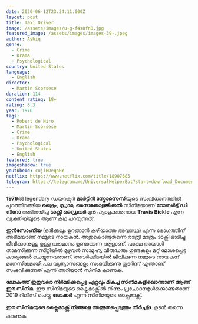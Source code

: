 ```yaml
---
date: 2020-06-12T23:34:11.000Z
layout: post
title: Taxi Driver
image: /assets/images/u-g-f4s8fn0.jpg
featured_image: /assets/images/images-39-.jpeg
author: Ashiq
genre:
  - Crime
  - Drama
  - Psychological
country: United States
language:
  - English
director:
  - Martin Scorsese
duration: 114
content_rating: 18+
rating: 8.3
year: 1976
tags:
  - Robert de Niro
  - Martin Scorsese
  - Crime
  - Drama
  - Psychological
  - United States
  - English
featured: true
imageshadow: true
youtubeId: cujiHDeqnHY
netflix: https://www.netflix.com/title/18907685
telegram: https://telegram.me/UniversalHelperBot?start=download_Document_407
---
```

**1976**ൽ legendary ഡയറക്ടർ **മാർട്ടിൻ സ്കോസെസി**യുടെ സംവിധാനത്തിൽ പുറത്തിറങ്ങിയ **ക്രൈം, ഡ്രാമ, സൈക്കോളജിക്കൽ**  സിനിമയാണ് **റോബർട്ട് ഡി നിറോ** അഭിനയിച്ച **ടാക്സി ഡ്രൈവർ** മുൻ പട്ടാളക്കാരനായ **Travis Bickle** എന്ന വ്യക്തിയിലൂടെ ആണ് കഥ പറയുന്നത്.

**ഇൻസോംനിയ** (ഒരിക്കലും ഉറങ്ങാൻ കഴിയാത്ത അവസ്ഥ) എന്ന രോഗത്തിന് അടിമയാണ് നമ്മുടെ നായകൻ. അതുകൊണ്ടുതന്നെ രാത്രി മാത്രം ടാക്സി ഓടിച്ചു ജീവിക്കാനുള്ള ഉള്ള വരുമാനം ഉണ്ടാക്കുന്ന ആളാണ്. പക്ഷേ അയാൾ താമസിക്കുന്ന  സിറ്റിയിൽ മുഴുവൻ സാമൂഹ്യ വിരുദ്ധരും ഗുണ്ടകളും മറ്റ് മോശപ്പെട്ട കാര്യങ്ങൾ ചെയ്യുന്നവരാണ്. അവർക്കിടയിൽ ജീവിക്കുന്ന നമ്മുടെ നായകന് മാനസികമായി പല വ്യത്യാസങ്ങളും സംഭവിക്കുന്നു തുടർന്ന് എന്താണ് സംഭവിക്കുന്നത് എന്ന് അറിയാൻ സിനിമ കാണുക.

**ലോകത്ത് ഇതുവരെ നിർമ്മിക്കപ്പെട്ട ഏറ്റവും മികച്ച സിനിമകളിലൊന്നാണ് ആണ് ഈ സിനിമ.** ഈ സിനിമയുടെ ക്ലൈമാക്സിൽ നിന്നും പ്രചോദനമുൾക്കൊണ്ടതാണ് 2019 റിലീസ് ചെയ്ത **ജോക്കർ** എന്ന സിനിമയുടെ ക്ലൈമാക്സ്.

**ഈ സിനിമയുടെ ക്ലൈമാക്സ് നിങ്ങളെ അത്ഭുതപ്പെടുത്തും തീർച്ച👍**. ഉടൻ തന്നെ കാണുക.